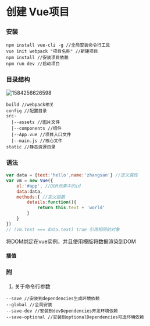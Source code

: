 # 创建 Vue项目

### 安装
```
npm install vue-cli -g //全局安装命令行工具
vue init webpack "项目名称" //新建项目
npm install //安装项目依赖
npm run dev //启动项目
```
### 目录结构
![1584256626598](assets/1584256626598.png)
```
build //webpack相关
config //配置目录
src-
  |--assets //图片文件
  |--components //组件
  |--App.vue //项目入口文件
  |--main.js //核心文件
static //静态资源目录
```
### 语法
```javascript
var data = {text:'hello',name:'zhangsan'} //定义属性 
var vm = new Vue({
	el:'#app', //DOM元素中的id
	data:data,
	methods:{ //定义函数
		details:function(){
			return this.text + 'world'
		}
	}
})
// (vm.text === data.text) true 引用相同的对象
```
将DOM绑定在vue实例，并且使用模版将数据渲染到DOM
#### 插值

### 附
1. 关于命令行参数
```
--save //安装到dependencies生成环境依赖
--global //全局安装
--save-dev //安装到devDependencies开发环境依赖
--save-optional //安装到optionalDependencies可选环境依赖
```
